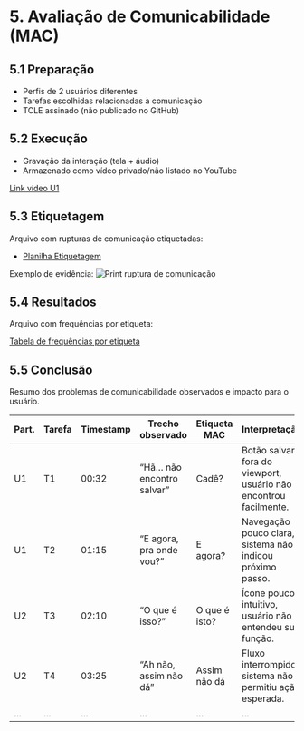 # 5. Avaliação de Comunicabilidade (MAC)

## 5.1 Preparação
- Perfis de 2 usuários diferentes
- Tarefas escolhidas relacionadas à comunicação
- TCLE assinado (não publicado no GitHub)

## 5.2 Execução
- Gravação da interação (tela + áudio)
- Armazenado como vídeo privado/não listado no YouTube

[Link vídeo U1](https://youtu.be/VKRwjndxzDY?si=__2hUHLLjhuPqPnE)  

## 5.3 Etiquetagem
Arquivo com rupturas de comunicação etiquetadas:  
- [Planilha Etiquetagem](https://www.notion.so/27be5c8c17aa809da1c6c1af86c9b7d0?v=27be5c8c17aa80a6a32a000c6c9aa215&source=copy_link)

Exemplo de evidência:
![Print ruptura de comunicação](./5-Avaliacao-Comunicabilidade/evidencias/etiqueta1.png)

## 5.4 Resultados
Arquivo com frequências por etiqueta:

[Tabela de frequências por etiqueta](https://www.notion.so/27ae5c8c17aa80d59861fe4753a7601a?v=27ae5c8c17aa80449c09000c47210771&source=copy_link)


## 5.5 Conclusão
Resumo dos problemas de comunicabilidade observados e impacto para o usuário.

| Part. | Tarefa | Timestamp | Trecho observado | Etiqueta MAC | Interpretação |
|-------|--------|-----------|------------------|--------------|---------------|
| U1    | T1     | 00:32     | “Hã… não encontro salvar” | Cadê? | Botão salvar fora do viewport, usuário não encontrou facilmente. |
| U1    | T2     | 01:15     | “E agora, pra onde vou?” | E agora? | Navegação pouco clara, sistema não indicou próximo passo. |
| U2    | T3     | 02:10     | “O que é isso?” | O que é isto? | Ícone pouco intuitivo, usuário não entendeu sua função. |
| U2    | T4     | 03:25     | “Ah não, assim não dá” | Assim não dá | Fluxo interrompido, sistema não permitiu ação esperada. |
| ...   | ...    | ...       | ...              | ...          | ...           |




